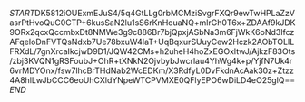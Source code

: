 $START$DK5812iOUExmEJuS4/5q4GtLLg0rbMCMziSvgrFXQr9ewTwHPLaZzVasrPtHvoQuC0CTP+6kusSaN2lu1sS6rKnHouaNQ+mlrGh0T6x+ZDAAf9kJDK9ORx2qcxQccmbxDt8NMWe3g9c886Br7bjQpxjASbNa3m6FjWkK6oNd3IfczAFqeIoDnFVTQsNdxb7Ue78bxuW4IaT+UqBqxurSUuyCew2Hczk2AObTOLILFRXdL/7gnXrcaIkcjwD9D1/JQW42CMs+h2uheH4hoZxEGOxltwJ/AjkzF83Ots/zbj3KVQN1gRSFoubJ+OhR+tXNkN2OjvbybJwcrlau4YhWg4k+p/YjfN7Uk4r6vrMDYOnx/fsw7lhcBrTHdNab2WcEDKm/X3RdfyL0DvFkdnAcAak30z+Ztzz4A8hlLwJbCCC6eoUhCXldYNpeWTCPVMXE0QFlyEPO6wDiLD4eO25glQ==$END$